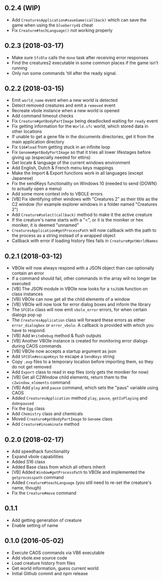 ## 0.2.4 (WIP)

* Add `CreaturesApplication#saveGame(callback)` which can save the game when using the `blueberry4$` cheat
* Fix `Creature#techLanguage()` not working properly

## 0.2.3 (2018-03-17)

* Make sure `SfcOle` calls the `done` task after receiving error responses
* Find the creatures2 executable in some common places if the game isn't running
* Only run some commands 'till after the ready signal.

## 0.2.2 (2018-03-15)

* Emit `world_name` event when a new world is detected
* Detect removed creatures and emit a `removed` event
* Recreate vbole instance when a new world is opened
* Add command timeout checks
* Fix `Creature#getBodyPartImage` being deadlocked waiting for `ready` event
* Fix getting information for the `World.sfc` world, which stored data in other locations
* If unable to get a gene file in the documents directories, get it from the main application directory
* Fix `S16#load` from getting stuck in an infinite loop
* Fix `Genome#getBodyPartImage` so that it tries all lower lifestages before giving up (especially needed for ettins)
* Get locale & language of the current windows environment
* Add English, Dutch & French menu keys mappings
* Make the Import & Export functions work in all languages (except Japanese)
* Fix the sendKeys functionality on Windows 10 (needed to send {DOWN} to actually open a menu)
* Add some more context info to VBOLE errors
* [VB] Fix identifying other windows with "Creatures 2" as their title as the C2 window (for example explorer windows in a folder named "Creatures 2")
* Add `Creature#select(callback)` method to make it the active creature
* If the creature's name starts with a "<", or it is the moniker or hex moniker, it is deemed "unnamed"
* `CreaturesApplication#getProcessPath` will now callback with the path to the process as a string instead of a wrapped object
* Callback with error if loading history files fails in `Creature#getWorldNames`

## 0.2.1 (2018-03-12)

* VBOle will now always respond with a JSON object than can optionally contain an error
* If a command should fail, other commands in the array will no longer be executed
* [VB] The JSON module in VBOle now looks for a `toJSON` function on class instances
* [VB] VBOle can now get all the child elements of a window
* [VB] VBOle will now look for error dialog boxes and inform the library
* The `SFCOle` class will now emit `vbole_error` errors, for when certain dialogs pop up
* The `CreaturesApplication` class will forward these errors as either `error_dialogbox` or `error_vbole`. A callback is provided with which you have to respond.
* [VB] Add `WriteDebug` method & flush outputs
* [VB] Another VBOle instance is created for monitoring error dialogs during CAOS commands
* [VB] VBOle now accepts a startup argument as json
* Add `SFCOle#escapeKeys` to escape a `SendKeys` string
* Copy `.exp` files to a temporary location before importing them, so they do not get removed
* Add `Export` class to read in exp files (only gets the moniker for now)
* [VB] Get all C2Window child elements, return them to the `c2window_elements` command
* [VB] Add `play` and `pause` command, which sets the "paus" variable using CAOS
* Added `CreaturesApplication` method `play`, `pause`, `getIsPlaying` and `doUnpaused`
* Fix the `Egg` class
* Add `Chemistry` class and chemicals
* Moved `Creature#getBodyPartImage` to `Genome` class
* Add `Creature#inseminate` method

## 0.2.0 (2018-02-17)

* Add speedhack functionality
* Expand vbole capabilities
* Added S16 class
* Added Base class from which all others inherit
* [VB] Added `Window#getProcessPath` to VBOle and implemented the `getprocesspath` command
* Added `Creature#teachLanguage` (you still need to re-set the creature's name, though)
* Fix the `Creature#move` command

## 0.1.1

* Add getting generation of creature
* Enable setting of name

## 0.1.0 (2016-05-02)

* Execute CAOS commands via VB6 executable
* Add vbole.exe source code
* Load creature history from files
* Get world information, guess current world
* Initial Github commit and npm release
